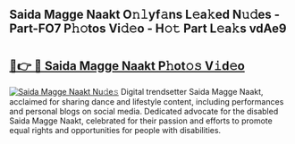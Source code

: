 ## Saida Magge Naakt O𝚗𝚕yf𝚊ns L𝚎a𝚔ed N𝚞𝚍es - Part-FO7 P𝚑𝚘tos Vi𝚍𝚎o - H𝚘𝚝 Part L𝚎a𝚔s vdAe9

# <h2><a href="http://kf6mu0.oniu.top/?m=Saida+Magge+Naakt">🔗👉 🔴 Saida Magge Naakt P𝚑ot𝚘𝚜 V𝚒d𝚎o</a></h2>

[![Saida Magge Naakt Nu𝚍e𝚜](https://i.imgur.com/0qMVB7G.gif)](http://kf6mu0.oniu.top/?m=Saida+Magge+Naakt)
Digital trendsetter Saida Magge Naakt, acclaimed for sharing dance and lifestyle content, including performances and personal blogs on social media. Dedicated advocate for the disabled Saida Magge Naakt, celebrated for their passion and efforts to promote equal rights and opportunities for people with disabilities.  
